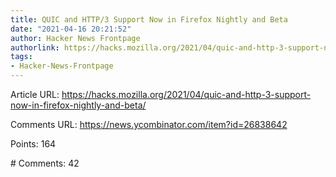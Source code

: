 ```yaml
---
title: QUIC and HTTP/3 Support Now in Firefox Nightly and Beta
date: "2021-04-16 20:21:52"
author: Hacker News Frontpage
authorlink: https://hacks.mozilla.org/2021/04/quic-and-http-3-support-now-in-firefox-nightly-and-beta/
tags:
- Hacker-News-Frontpage
---
```


<p>Article URL: <a href="https://hacks.mozilla.org/2021/04/quic-and-http-3-support-now-in-firefox-nightly-and-beta/">https://hacks.mozilla.org/2021/04/quic-and-http-3-support-now-in-firefox-nightly-and-beta/</a></p>
<p>Comments URL: <a href="https://news.ycombinator.com/item?id=26838642">https://news.ycombinator.com/item?id=26838642</a></p>
<p>Points: 164</p>
<p># Comments: 42</p>
